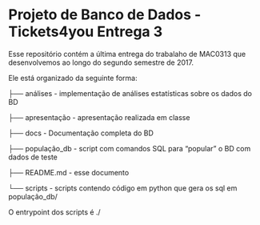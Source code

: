 # Projeto de Banco de Dados - Tickets4you Entrega 3

Esse repositório contém a última entrega do trabalaho de MAC0313 que desenvolvemos ao longo do segundo semestre de 2017.

Ele está organizado da seguinte forma:


├── análises - implementação de análises estatísticas sobre os dados do BD


├── apresentação - apresentação realizada em classe


├── docs - Documentação completa do BD


├── população_db - script com comandos SQL para “popular” o BD com dados de teste


├── README.md - esse documento


└── scripts - scripts contendo código em python que gera os sql em população_db/

O entrypoint dos scripts é ./  
 
